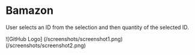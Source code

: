 # Bamazon

User selects an ID from the selection and then quantity of the selected ID. 

![GitHub Logo]
(/screenshots/screenshot1.png)
(/screenshots/screenshot2.png)

